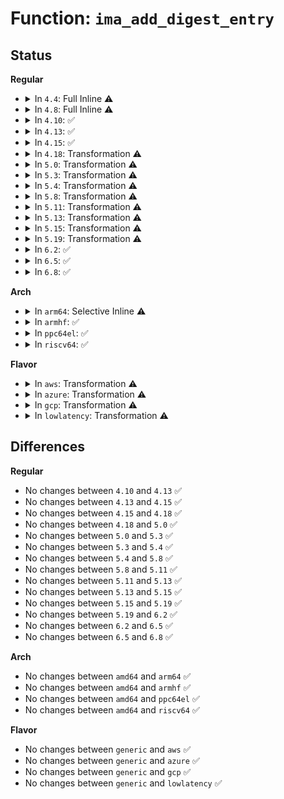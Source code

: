 # Function: <code>ima_add_digest_entry</code>

## Status
<b>Regular</b>
<ul>
<li>
<details>
<summary>In <code>4.4</code>: Full Inline ⚠️</summary>

**Collision:** Unique Static

**Inline:** Full

**Transformation:** False

**Instances:**

```
In security/integrity/ima/ima_queue.c (ffffffff81397194)
Location: security/integrity/ima/ima_queue.c:71
Inline: True
Inline callers:
  - security/integrity/ima/ima_queue.c:ima_add_template_entry
```
</details>
</li>
<li>
<details>
<summary>In <code>4.8</code>: Full Inline ⚠️</summary>

**Collision:** Unique Static

**Inline:** Full

**Transformation:** False

**Instances:**

```
In security/integrity/ima/ima_queue.c (ffffffff813d31ea)
Location: security/integrity/ima/ima_queue.c:72
Inline: True
Inline callers:
  - security/integrity/ima/ima_queue.c:ima_add_template_entry
```
</details>
</li>
<li>
<details>
<summary>In <code>4.10</code>: ✅</summary>

```c
int ima_add_digest_entry(struct ima_template_entry *entry, bool update_htable);
```

**Collision:** Unique Static

**Inline:** No

**Transformation:** False

**Instances:**

```
In security/integrity/ima/ima_queue.c (ffffffff813ea820)
Location: security/integrity/ima/ima_queue.c:96
Inline: False
Direct callers:
  - security/integrity/ima/ima_queue.c:ima_restore_measurement_entry
  - security/integrity/ima/ima_queue.c:ima_add_template_entry
  - security/integrity/ima/ima_queue.c:ima_add_template_entry
```
**Symbols:**

```
ffffffff813ea820-ffffffff813ea944: ima_add_digest_entry (STB_LOCAL)
```
</details>
</li>
<li>
<details>
<summary>In <code>4.13</code>: ✅</summary>

```c
int ima_add_digest_entry(struct ima_template_entry *entry, bool update_htable);
```

**Collision:** Unique Static

**Inline:** No

**Transformation:** False

**Instances:**

```
In security/integrity/ima/ima_queue.c (ffffffff813f6b70)
Location: security/integrity/ima/ima_queue.c:96
Inline: False
Direct callers:
  - security/integrity/ima/ima_queue.c:ima_restore_measurement_entry
  - security/integrity/ima/ima_queue.c:ima_add_template_entry
  - security/integrity/ima/ima_queue.c:ima_add_template_entry
```
**Symbols:**

```
ffffffff813f6b70-ffffffff813f6c86: ima_add_digest_entry (STB_LOCAL)
```
</details>
</li>
<li>
<details>
<summary>In <code>4.15</code>: ✅</summary>

```c
int ima_add_digest_entry(struct ima_template_entry *entry, bool update_htable);
```

**Collision:** Unique Static

**Inline:** No

**Transformation:** False

**Instances:**

```
In security/integrity/ima/ima_queue.c (ffffffff8141ec90)
Location: security/integrity/ima/ima_queue.c:96
Inline: False
Direct callers:
  - security/integrity/ima/ima_queue.c:ima_restore_measurement_entry
  - security/integrity/ima/ima_queue.c:ima_add_template_entry
  - security/integrity/ima/ima_queue.c:ima_add_template_entry
```
**Symbols:**

```
ffffffff8141ec90-ffffffff8141eda6: ima_add_digest_entry (STB_LOCAL)
```
</details>
</li>
<li>
<details>
<summary>In <code>4.18</code>: Transformation ⚠️</summary>

```c
int ima_add_digest_entry(struct ima_template_entry *entry, bool update_htable);
```

**Collision:** Unique Static

**Inline:** No

**Transformation:** True

**Instances:**

```
In security/integrity/ima/ima_queue.c (0)
Location: security/integrity/ima/ima_queue.c:96
Inline: False
Direct callers:
  - security/integrity/ima/ima_queue.c:ima_restore_measurement_entry
  - security/integrity/ima/ima_queue.c:ima_add_template_entry
  - security/integrity/ima/ima_queue.c:ima_add_template_entry
```
**Symbols:**

```
ffffffff81450f30-ffffffff81451029: ima_add_digest_entry (STB_LOCAL)
ffffffff81451246-ffffffff8145125d: ima_add_digest_entry.cold.4 (STB_LOCAL)
```
</details>
</li>
<li>
<details>
<summary>In <code>5.0</code>: Transformation ⚠️</summary>

```c
int ima_add_digest_entry(struct ima_template_entry *entry, bool update_htable);
```

**Collision:** Unique Static

**Inline:** No

**Transformation:** True

**Instances:**

```
In security/integrity/ima/ima_queue.c (0)
Location: security/integrity/ima/ima_queue.c:95
Inline: False
Direct callers:
  - security/integrity/ima/ima_queue.c:ima_restore_measurement_entry
  - security/integrity/ima/ima_queue.c:ima_add_template_entry
  - security/integrity/ima/ima_queue.c:ima_add_template_entry
```
**Symbols:**

```
ffffffff8146df10-ffffffff8146e009: ima_add_digest_entry (STB_LOCAL)
ffffffff8146e236-ffffffff8146e24d: ima_add_digest_entry.cold.4 (STB_LOCAL)
```
</details>
</li>
<li>
<details>
<summary>In <code>5.3</code>: Transformation ⚠️</summary>

```c
int ima_add_digest_entry(struct ima_template_entry *entry, bool update_htable);
```

**Collision:** Unique Static

**Inline:** No

**Transformation:** True

**Instances:**

```
In security/integrity/ima/ima_queue.c (0)
Location: security/integrity/ima/ima_queue.c:94
Inline: False
Direct callers:
  - security/integrity/ima/ima_queue.c:ima_restore_measurement_entry
  - security/integrity/ima/ima_queue.c:ima_add_template_entry
  - security/integrity/ima/ima_queue.c:ima_add_template_entry
```
**Symbols:**

```
ffffffff8149b5e0-ffffffff8149b6d9: ima_add_digest_entry (STB_LOCAL)
ffffffff8149b96a-ffffffff8149b981: ima_add_digest_entry.cold (STB_LOCAL)
```
</details>
</li>
<li>
<details>
<summary>In <code>5.4</code>: Transformation ⚠️</summary>

```c
int ima_add_digest_entry(struct ima_template_entry *entry, bool update_htable);
```

**Collision:** Unique Static

**Inline:** No

**Transformation:** True

**Instances:**

```
In security/integrity/ima/ima_queue.c (0)
Location: security/integrity/ima/ima_queue.c:94
Inline: False
Direct callers:
  - security/integrity/ima/ima_queue.c:ima_restore_measurement_entry
  - security/integrity/ima/ima_queue.c:ima_add_template_entry
  - security/integrity/ima/ima_queue.c:ima_add_template_entry
```
**Symbols:**

```
ffffffff814b5820-ffffffff814b5919: ima_add_digest_entry (STB_LOCAL)
ffffffff814b5bba-ffffffff814b5bd1: ima_add_digest_entry.cold (STB_LOCAL)
```
</details>
</li>
<li>
<details>
<summary>In <code>5.8</code>: Transformation ⚠️</summary>

```c
int ima_add_digest_entry(struct ima_template_entry *entry, bool update_htable);
```

**Collision:** Unique Static

**Inline:** No

**Transformation:** True

**Instances:**

```
In security/integrity/ima/ima_queue.c (0)
Location: security/integrity/ima/ima_queue.c:93
Inline: False
Direct callers:
  - security/integrity/ima/ima_queue.c:ima_restore_measurement_entry
  - security/integrity/ima/ima_queue.c:ima_add_template_entry
  - security/integrity/ima/ima_queue.c:ima_add_template_entry
```
**Symbols:**

```
ffffffff81514ec0-ffffffff81514fc5: ima_add_digest_entry (STB_LOCAL)
ffffffff815151ad-ffffffff815151c4: ima_add_digest_entry.cold (STB_LOCAL)
```
</details>
</li>
<li>
<details>
<summary>In <code>5.11</code>: Transformation ⚠️</summary>

```c
int ima_add_digest_entry(struct ima_template_entry *entry, bool update_htable);
```

**Collision:** Unique Static

**Inline:** No

**Transformation:** True

**Instances:**

```
In security/integrity/ima/ima_queue.c (0)
Location: security/integrity/ima/ima_queue.c:93
Inline: False
Direct callers:
  - security/integrity/ima/ima_queue.c:ima_restore_measurement_entry
  - security/integrity/ima/ima_queue.c:ima_add_template_entry
  - security/integrity/ima/ima_queue.c:ima_add_template_entry
```
**Symbols:**

```
ffffffff81531f30-ffffffff81532035: ima_add_digest_entry (STB_LOCAL)
ffffffff81bf1b56-ffffffff81bf1b6d: ima_add_digest_entry.cold (STB_LOCAL)
```
</details>
</li>
<li>
<details>
<summary>In <code>5.13</code>: Transformation ⚠️</summary>

```c
int ima_add_digest_entry(struct ima_template_entry *entry, bool update_htable);
```

**Collision:** Unique Static

**Inline:** No

**Transformation:** True

**Instances:**

```
In security/integrity/ima/ima_queue.c (0)
Location: security/integrity/ima/ima_queue.c:93
Inline: False
Direct callers:
  - security/integrity/ima/ima_queue.c:ima_restore_measurement_entry
  - security/integrity/ima/ima_queue.c:ima_add_template_entry
  - security/integrity/ima/ima_queue.c:ima_add_template_entry
```
**Symbols:**

```
ffffffff8153a300-ffffffff8153a405: ima_add_digest_entry (STB_LOCAL)
ffffffff81be3b74-ffffffff81be3b8b: ima_add_digest_entry.cold (STB_LOCAL)
```
</details>
</li>
<li>
<details>
<summary>In <code>5.15</code>: Transformation ⚠️</summary>

```c
int ima_add_digest_entry(struct ima_template_entry *entry, bool update_htable);
```

**Collision:** Unique Static

**Inline:** No

**Transformation:** True

**Instances:**

```
In security/integrity/ima/ima_queue.c (0)
Location: security/integrity/ima/ima_queue.c:93
Inline: False
Direct callers:
  - security/integrity/ima/ima_queue.c:ima_restore_measurement_entry
  - security/integrity/ima/ima_queue.c:ima_add_template_entry
  - security/integrity/ima/ima_queue.c:ima_add_template_entry
```
**Symbols:**

```
ffffffff81598c80-ffffffff81598d87: ima_add_digest_entry (STB_LOCAL)
ffffffff81cd6d4c-ffffffff81cd6d63: ima_add_digest_entry.cold (STB_LOCAL)
```
</details>
</li>
<li>
<details>
<summary>In <code>5.19</code>: Transformation ⚠️</summary>

```c
int ima_add_digest_entry(struct ima_template_entry *entry, bool update_htable);
```

**Collision:** Unique Static

**Inline:** No

**Transformation:** True

**Instances:**

```
In security/integrity/ima/ima_queue.c (0)
Location: security/integrity/ima/ima_queue.c:93
Inline: False
Direct callers:
  - security/integrity/ima/ima_queue.c:ima_restore_measurement_entry
  - security/integrity/ima/ima_queue.c:ima_add_template_entry
  - security/integrity/ima/ima_queue.c:ima_add_template_entry
```
**Symbols:**

```
ffffffff8163d6a0-ffffffff8163d7b9: ima_add_digest_entry (STB_LOCAL)
ffffffff81e89f7f-ffffffff81e89f95: ima_add_digest_entry.cold (STB_LOCAL)
```
</details>
</li>
<li>
<details>
<summary>In <code>6.2</code>: ✅</summary>

```c
int ima_add_digest_entry(struct ima_template_entry *entry, bool update_htable);
```

**Collision:** Unique Static

**Inline:** No

**Transformation:** False

**Instances:**

```
In security/integrity/ima/ima_queue.c (ffffffff816f51d0)
Location: security/integrity/ima/ima_queue.c:93
Inline: False
Direct callers:
  - security/integrity/ima/ima_queue.c:ima_restore_measurement_entry
  - security/integrity/ima/ima_queue.c:ima_add_template_entry
  - security/integrity/ima/ima_queue.c:ima_add_template_entry
```
**Symbols:**

```
ffffffff816f51d0-ffffffff816f52fc: ima_add_digest_entry (STB_LOCAL)
```
</details>
</li>
<li>
<details>
<summary>In <code>6.5</code>: ✅</summary>

```c
int ima_add_digest_entry(struct ima_template_entry *entry, bool update_htable);
```

**Collision:** Unique Static

**Inline:** No

**Transformation:** False

**Instances:**

```
In security/integrity/ima/ima_queue.c (ffffffff8172f2d0)
Location: security/integrity/ima/ima_queue.c:93
Inline: False
Direct callers:
  - security/integrity/ima/ima_queue.c:ima_restore_measurement_entry
  - security/integrity/ima/ima_queue.c:ima_add_template_entry
  - security/integrity/ima/ima_queue.c:ima_add_template_entry
```
**Symbols:**

```
ffffffff8172f2d0-ffffffff8172f3fd: ima_add_digest_entry (STB_LOCAL)
```
</details>
</li>
<li>
<details>
<summary>In <code>6.8</code>: ✅</summary>

```c
int ima_add_digest_entry(struct ima_template_entry *entry, bool update_htable);
```

**Collision:** Unique Static

**Inline:** No

**Transformation:** False

**Instances:**

```
In security/integrity/ima/ima_queue.c (ffffffff8176fc30)
Location: security/integrity/ima/ima_queue.c:93
Inline: False
Direct callers:
  - security/integrity/ima/ima_queue.c:ima_restore_measurement_entry
  - security/integrity/ima/ima_queue.c:ima_add_template_entry
  - security/integrity/ima/ima_queue.c:ima_add_template_entry
```
**Symbols:**

```
ffffffff8176fc30-ffffffff8176fd8e: ima_add_digest_entry (STB_LOCAL)
```
</details>
</li>
</ul>
<b>Arch</b>
<ul>
<li>
<details>
<summary>In <code>arm64</code>: Selective Inline ⚠️</summary>

```c
int ima_add_digest_entry(struct ima_template_entry *entry, bool update_htable);
```

**Collision:** Unique Static

**Inline:** Selective

**Transformation:** False

**Instances:**

```
In security/integrity/ima/ima_queue.c (ffff8000105adc90)
Location: security/integrity/ima/ima_queue.c:94
Inline: True
Direct callers:
  - security/integrity/ima/ima_queue.c:ima_restore_measurement_entry
  - security/integrity/ima/ima_queue.c:ima_add_template_entry
  - security/integrity/ima/ima_queue.c:ima_add_template_entry
```
**Symbols:**

```
ffff8000105adc90-ffff8000105addbc: ima_add_digest_entry (STB_LOCAL)
```
</details>
</li>
<li>
<details>
<summary>In <code>armhf</code>: ✅</summary>

```c
int ima_add_digest_entry(struct ima_template_entry *entry, bool update_htable);
```

**Collision:** Unique Static

**Inline:** No

**Transformation:** False

**Instances:**

```
In security/integrity/ima/ima_queue.c (c075d378)
Location: security/integrity/ima/ima_queue.c:94
Inline: False
Direct callers:
  - security/integrity/ima/ima_queue.c:ima_restore_measurement_entry
  - security/integrity/ima/ima_queue.c:ima_add_template_entry
  - security/integrity/ima/ima_queue.c:ima_add_template_entry
```
**Symbols:**

```
c075d378-c075d498: ima_add_digest_entry (STB_LOCAL)
```
</details>
</li>
<li>
<details>
<summary>In <code>ppc64el</code>: ✅</summary>

```c
int ima_add_digest_entry(struct ima_template_entry *entry, bool update_htable);
```

**Collision:** Unique Static

**Inline:** No

**Transformation:** False

**Instances:**

```
In security/integrity/ima/ima_queue.c (c00000000072c800)
Location: security/integrity/ima/ima_queue.c:94
Inline: False
Direct callers:
  - security/integrity/ima/ima_queue.c:ima_restore_measurement_entry
  - security/integrity/ima/ima_queue.c:ima_add_template_entry
  - security/integrity/ima/ima_queue.c:ima_add_template_entry
```
**Symbols:**

```
c00000000072c800-c00000000072c990: ima_add_digest_entry (STB_LOCAL)
```
</details>
</li>
<li>
<details>
<summary>In <code>riscv64</code>: ✅</summary>

```c
int ima_add_digest_entry(struct ima_template_entry *entry, bool update_htable);
```

**Collision:** Unique Static

**Inline:** No

**Transformation:** False

**Instances:**

```
In security/integrity/ima/ima_queue.c (ffffffe0003f600e)
Location: security/integrity/ima/ima_queue.c:94
Inline: False
Direct callers:
  - security/integrity/ima/ima_queue.c:ima_restore_measurement_entry
  - security/integrity/ima/ima_queue.c:ima_add_template_entry
  - security/integrity/ima/ima_queue.c:ima_add_template_entry
```
**Symbols:**

```
ffffffe0003f600e-ffffffe0003f6108: ima_add_digest_entry (STB_LOCAL)
```
</details>
</li>
</ul>
<b>Flavor</b>
<ul>
<li>
<details>
<summary>In <code>aws</code>: Transformation ⚠️</summary>

```c
int ima_add_digest_entry(struct ima_template_entry *entry, bool update_htable);
```

**Collision:** Unique Static

**Inline:** No

**Transformation:** True

**Instances:**

```
In security/integrity/ima/ima_queue.c (0)
Location: security/integrity/ima/ima_queue.c:94
Inline: False
Direct callers:
  - security/integrity/ima/ima_queue.c:ima_restore_measurement_entry
  - security/integrity/ima/ima_queue.c:ima_add_template_entry
  - security/integrity/ima/ima_queue.c:ima_add_template_entry
```
**Symbols:**

```
ffffffff814ade00-ffffffff814adef9: ima_add_digest_entry (STB_LOCAL)
ffffffff814ae19a-ffffffff814ae1b1: ima_add_digest_entry.cold (STB_LOCAL)
```
</details>
</li>
<li>
<details>
<summary>In <code>azure</code>: Transformation ⚠️</summary>

```c
int ima_add_digest_entry(struct ima_template_entry *entry, bool update_htable);
```

**Collision:** Unique Static

**Inline:** No

**Transformation:** True

**Instances:**

```
In security/integrity/ima/ima_queue.c (0)
Location: security/integrity/ima/ima_queue.c:94
Inline: False
Direct callers:
  - security/integrity/ima/ima_queue.c:ima_restore_measurement_entry
  - security/integrity/ima/ima_queue.c:ima_add_template_entry
  - security/integrity/ima/ima_queue.c:ima_add_template_entry
```
**Symbols:**

```
ffffffff8149e820-ffffffff8149e919: ima_add_digest_entry (STB_LOCAL)
ffffffff8149ebba-ffffffff8149ebd1: ima_add_digest_entry.cold (STB_LOCAL)
```
</details>
</li>
<li>
<details>
<summary>In <code>gcp</code>: Transformation ⚠️</summary>

```c
int ima_add_digest_entry(struct ima_template_entry *entry, bool update_htable);
```

**Collision:** Unique Static

**Inline:** No

**Transformation:** True

**Instances:**

```
In security/integrity/ima/ima_queue.c (0)
Location: security/integrity/ima/ima_queue.c:94
Inline: False
Direct callers:
  - security/integrity/ima/ima_queue.c:ima_restore_measurement_entry
  - security/integrity/ima/ima_queue.c:ima_add_template_entry
  - security/integrity/ima/ima_queue.c:ima_add_template_entry
```
**Symbols:**

```
ffffffff814a9ea0-ffffffff814a9f99: ima_add_digest_entry (STB_LOCAL)
ffffffff814aa23a-ffffffff814aa251: ima_add_digest_entry.cold (STB_LOCAL)
```
</details>
</li>
<li>
<details>
<summary>In <code>lowlatency</code>: Transformation ⚠️</summary>

```c
int ima_add_digest_entry(struct ima_template_entry *entry, bool update_htable);
```

**Collision:** Unique Static

**Inline:** No

**Transformation:** True

**Instances:**

```
In security/integrity/ima/ima_queue.c (0)
Location: security/integrity/ima/ima_queue.c:94
Inline: False
Direct callers:
  - security/integrity/ima/ima_queue.c:ima_restore_measurement_entry
  - security/integrity/ima/ima_queue.c:ima_add_template_entry
  - security/integrity/ima/ima_queue.c:ima_add_template_entry
```
**Symbols:**

```
ffffffff814c28f0-ffffffff814c29e9: ima_add_digest_entry (STB_LOCAL)
ffffffff814c2c7a-ffffffff814c2c91: ima_add_digest_entry.cold (STB_LOCAL)
```
</details>
</li>
</ul>

## Differences
<b>Regular</b>
<ul>
<li>
No changes between <code>4.10</code> and <code>4.13</code> ✅
</li>
<li>
No changes between <code>4.13</code> and <code>4.15</code> ✅
</li>
<li>
No changes between <code>4.15</code> and <code>4.18</code> ✅
</li>
<li>
No changes between <code>4.18</code> and <code>5.0</code> ✅
</li>
<li>
No changes between <code>5.0</code> and <code>5.3</code> ✅
</li>
<li>
No changes between <code>5.3</code> and <code>5.4</code> ✅
</li>
<li>
No changes between <code>5.4</code> and <code>5.8</code> ✅
</li>
<li>
No changes between <code>5.8</code> and <code>5.11</code> ✅
</li>
<li>
No changes between <code>5.11</code> and <code>5.13</code> ✅
</li>
<li>
No changes between <code>5.13</code> and <code>5.15</code> ✅
</li>
<li>
No changes between <code>5.15</code> and <code>5.19</code> ✅
</li>
<li>
No changes between <code>5.19</code> and <code>6.2</code> ✅
</li>
<li>
No changes between <code>6.2</code> and <code>6.5</code> ✅
</li>
<li>
No changes between <code>6.5</code> and <code>6.8</code> ✅
</li>
</ul>
<b>Arch</b>
<ul>
<li>
No changes between <code>amd64</code> and <code>arm64</code> ✅
</li>
<li>
No changes between <code>amd64</code> and <code>armhf</code> ✅
</li>
<li>
No changes between <code>amd64</code> and <code>ppc64el</code> ✅
</li>
<li>
No changes between <code>amd64</code> and <code>riscv64</code> ✅
</li>
</ul>
<b>Flavor</b>
<ul>
<li>
No changes between <code>generic</code> and <code>aws</code> ✅
</li>
<li>
No changes between <code>generic</code> and <code>azure</code> ✅
</li>
<li>
No changes between <code>generic</code> and <code>gcp</code> ✅
</li>
<li>
No changes between <code>generic</code> and <code>lowlatency</code> ✅
</li>
</ul>
